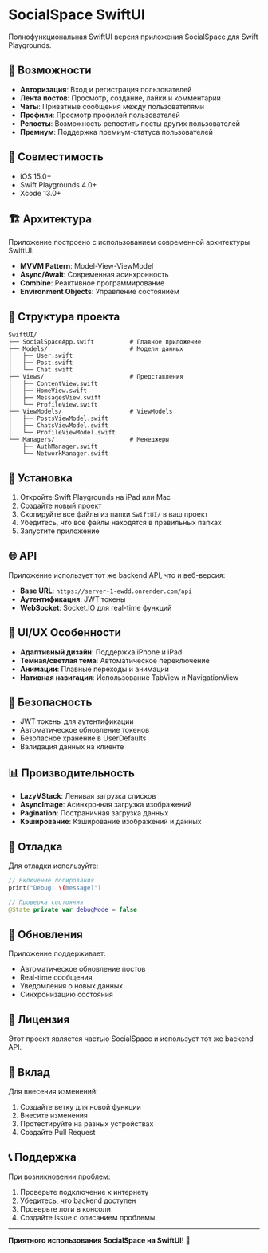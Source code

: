 # SocialSpace SwiftUI

Полнофункциональная SwiftUI версия приложения SocialSpace для Swift Playgrounds.

## 🚀 Возможности

- **Авторизация**: Вход и регистрация пользователей
- **Лента постов**: Просмотр, создание, лайки и комментарии
- **Чаты**: Приватные сообщения между пользователями
- **Профили**: Просмотр профилей пользователей
- **Репосты**: Возможность репостить посты других пользователей
- **Премиум**: Поддержка премиум-статуса пользователей

## 📱 Совместимость

- iOS 15.0+
- Swift Playgrounds 4.0+
- Xcode 13.0+

## 🏗️ Архитектура

Приложение построено с использованием современной архитектуры SwiftUI:

- **MVVM Pattern**: Model-View-ViewModel
- **Async/Await**: Современная асинхронность
- **Combine**: Реактивное программирование
- **Environment Objects**: Управление состоянием

## 📁 Структура проекта

```
SwiftUI/
├── SocialSpaceApp.swift          # Главное приложение
├── Models/                       # Модели данных
│   ├── User.swift
│   ├── Post.swift
│   └── Chat.swift
├── Views/                        # Представления
│   ├── ContentView.swift
│   ├── HomeView.swift
│   ├── MessagesView.swift
│   └── ProfileView.swift
├── ViewModels/                   # ViewModels
│   ├── PostsViewModel.swift
│   ├── ChatsViewModel.swift
│   └── ProfileViewModel.swift
└── Managers/                     # Менеджеры
    ├── AuthManager.swift
    └── NetworkManager.swift
```

## 🔧 Установка

1. Откройте Swift Playgrounds на iPad или Mac
2. Создайте новый проект
3. Скопируйте все файлы из папки `SwiftUI/` в ваш проект
4. Убедитесь, что все файлы находятся в правильных папках
5. Запустите приложение

## 🌐 API

Приложение использует тот же backend API, что и веб-версия:

- **Base URL**: `https://server-1-ewdd.onrender.com/api`
- **Аутентификация**: JWT токены
- **WebSocket**: Socket.IO для real-time функций

## 🎨 UI/UX Особенности

- **Адаптивный дизайн**: Поддержка iPhone и iPad
- **Темная/светлая тема**: Автоматическое переключение
- **Анимации**: Плавные переходы и анимации
- **Нативная навигация**: Использование TabView и NavigationView

## 🔐 Безопасность

- JWT токены для аутентификации
- Автоматическое обновление токенов
- Безопасное хранение в UserDefaults
- Валидация данных на клиенте

## 📊 Производительность

- **LazyVStack**: Ленивая загрузка списков
- **AsyncImage**: Асинхронная загрузка изображений
- **Pagination**: Постраничная загрузка данных
- **Кэширование**: Кэширование изображений и данных

## 🐛 Отладка

Для отладки используйте:

```swift
// Включение логирования
print("Debug: \(message)")

// Проверка состояния
@State private var debugMode = false
```

## 🔄 Обновления

Приложение поддерживает:

- Автоматическое обновление постов
- Real-time сообщения
- Уведомления о новых данных
- Синхронизацию состояния

## 📝 Лицензия

Этот проект является частью SocialSpace и использует тот же backend API.

## 🤝 Вклад

Для внесения изменений:

1. Создайте ветку для новой функции
2. Внесите изменения
3. Протестируйте на разных устройствах
4. Создайте Pull Request

## 📞 Поддержка

При возникновении проблем:

1. Проверьте подключение к интернету
2. Убедитесь, что backend доступен
3. Проверьте логи в консоли
4. Создайте issue с описанием проблемы

---

**Приятного использования SocialSpace на SwiftUI! 🚀**
